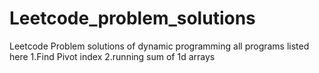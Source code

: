 # Leetcode_problem_solutions
Leetcode Problem solutions of dynamic programming 
all programs listed here
1.Find Pivot index
2.running sum of 1d arrays
